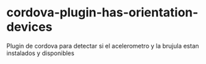 # cordova-plugin-has-orientation-devices
Plugin de cordova para detectar si el acelerometro y la brujula estan instalados y disponibles
